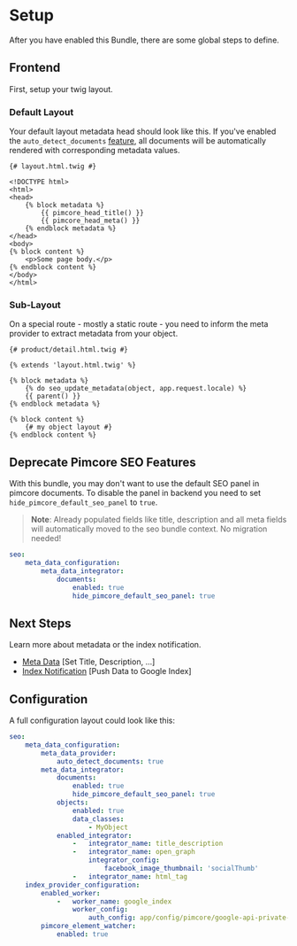 # Setup
After you have enabled this Bundle, there are some global steps to define.

## Frontend
First, setup your twig layout. 

### Default Layout
Your default layout metadata head should look like this. If you've enabled the `auto_detect_documents` [feature](./MetaData/10_Integrator.md), 
all documents will be automatically rendered with corresponding metadata values.

```twig
{# layout.html.twig #}

<!DOCTYPE html>
<html>
<head>
    {% block metadata %}
        {{ pimcore_head_title() }}
        {{ pimcore_head_meta() }}
    {% endblock metadata %}
</head>
<body>
{% block content %}
    <p>Some page body.</p>
{% endblock content %}
</body>
</html>
```

### Sub-Layout
On a special route - mostly a static route - you need to inform the meta provider to extract metadata from your object.

```twig
{# product/detail.html.twig #}

{% extends 'layout.html.twig' %}

{% block metadata %}
    {% do seo_update_metadata(object, app.request.locale) %}
    {{ parent() }}
{% endblock metadata %}

{% block content %}
    {# my object layout #}
{% endblock content %}
```

## Deprecate Pimcore SEO Features
With this bundle, you may don't want to use the default SEO panel in pimcore documents. 
To disable the panel in backend you need to set `hide_pimcore_default_seo_panel` to `true`.

> **Note**: Already populated fields like title, description and all meta fields will automatically moved to the seo bundle context. No migration needed! 

```yaml
seo:
    meta_data_configuration:
        meta_data_integrator:
            documents:
                enabled: true
                hide_pimcore_default_seo_panel: true
```

## Next Steps
Learn more about metadata or the index notification.

- [Meta Data](./10_MetaData.md) [Set Title, Description, ...]
- [Index Notification](./20_IndexNotification.md) [Push Data to Google Index]


## Configuration
A full configuration layout could look like this:

```yaml
seo:
    meta_data_configuration:
        meta_data_provider:
            auto_detect_documents: true
        meta_data_integrator:
            documents:
                enabled: true
                hide_pimcore_default_seo_panel: true
            objects:
                enabled: true
                data_classes:
                    - MyObject
            enabled_integrator:
                -   integrator_name: title_description
                -   integrator_name: open_graph
                    integrator_config:
                        facebook_image_thumbnail: 'socialThumb'
                -   integrator_name: html_tag
    index_provider_configuration:
        enabled_worker:
            -   worker_name: google_index
                worker_config:
                    auth_config: app/config/pimcore/google-api-private-key.json # default pimcore: app/config/pimcore/google-api-private-key.json
        pimcore_element_watcher:
            enabled: true
```